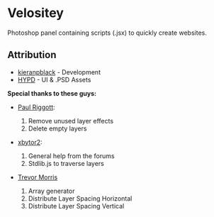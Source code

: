 Velositey
=========

Photoshop panel containing scripts (.jsx) to quickly create websites.


Attribution
----------
* [kieranpblack](http://www.behance.net/kieranpblack) - Development
* [HYPD](http://danross.com.au/) - UI & .PSD Assets

**Special thanks to these guys:**
* [Paul Riggott](http://www.ps-bridge-scripts.talktalk.net/):
	1. Remove unused layer effects
	2. Delete empty layers

* [xbytor2](http://www.ps-scripts.com):
	1. General help from the forums
	2. Stdlib.js to traverse layers

* [Trevor Morris](www.morris-photographics.com)
	1. Array generator
	2. Distribute Layer Spacing Horizontal
	3. Distribute Layer Spacing Vertical
